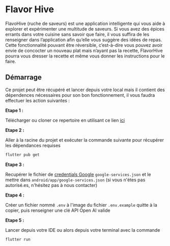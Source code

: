 # Flavor Hive

FlavoHive (ruche de saveurs) est une application intelligente qui vous aide à explorer et expérimenter une multitude de saveurs.
Si vous avez des épices errants dans votre cuisine sans savoir que faire, il vous suffira de les renseigner dans l’application afin qu’elle vous suggère des idées de repas.
Cette fonctionnalité pouvant être réversible, c’est-à-dire vous pouvez avoir envie de concocter un nouveau plat mais n’ayant pas la recette,
FlavorHive pourra vous dresser la recette et même vous donner les instructions pour le faire.

## Démarrage

Ce projet peut être récupéré et lancer depuis votre local mais il contient des dépendences nécessaires pour son bon fonctionnement, il vous faudra effectuer les action suivantes :

**Etape 1 :**

Télécharger ou cloner ce repertoire en utilisant ce lien [ici](https://github.com/LaymajouxClement/flavor_hive.git)

**Etape 2 :**

Aller à la racine du projet et exécuter la commande suivante pour récupérer les dépendances requises

```bash
flutter pub get 
```

**Etape 3 :**

Recupérer le fichier de [credentials Google](https://console.firebase.google.com/u/0/project/flavorhive-2023/settings/general/android:com.example.flavor_hive?consoleUI=FIREBASE) `google-services.json` et le mettre dans `android/app/google-services.json` (si vous n'étes pas autorisé.es, n'hésitez pas à nous contacter)

**Etape 4 :**

Créer un fichier nommé `.env` à l'image du fichier `.env.example` quitte à la copier, puis renseigner une clé API Open AI valide

**Etape 5 :**

Lancer depuis votre IDE ou alors depuis votre terminal avec la commande

```bash
flutter run
```

